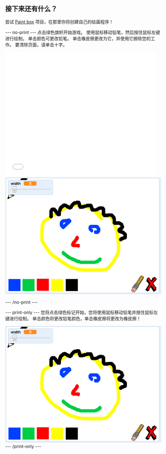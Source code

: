 ## 接下来还有什么？

尝试 [Paint box](https://projects.raspberrypi.org/en/projects/paint-box?utm_source=pathway&utm_medium=whatnext&utm_campaign=projects) 项目，在那里你将创建自己的绘画程序！

\--- no-print \--- 点击绿色旗帜开始游戏。 使用鼠标移动铅笔，然后按住鼠标左键进行绘制。 单击颜色可更改铅笔。 单击橡皮擦更改为它，并使用它擦除您的工作。 要清除页面，请单击十字。

<div class="scratch-preview">
  <iframe allowtransparency="true" width="485" height="402" src="//scratch.mit.edu/projects/embed/267243161/?autostart=false" frameborder="0" scrolling="no"></iframe>
  <img src="images/paint-box-showcase.png">
</div>

\--- /no-print \---

\--- print-only \--- 您将点击绿色标记开始，您将使用鼠标移动铅笔并按住鼠标左键进行绘制。 单击颜色将更改铅笔颜色，单击橡皮擦将更改为橡皮擦！

![展示](images/paint-box-showcase.png) \--- /print-only \---